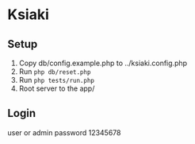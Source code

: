 # Ksiaki

## Setup

1. Copy db/config.example.php to ../ksiaki.config.php
2. Run `php db/reset.php`
3. Run `php tests/run.php`
4. Root server to the app/

## Login

user or admin
password 12345678
